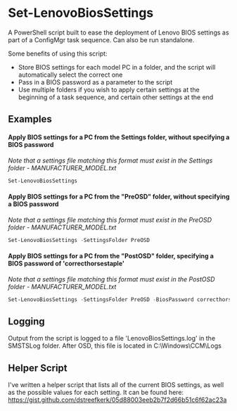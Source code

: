 # Set-LenovoBiosSettings
A PowerShell script built to ease the deployment of Lenovo BIOS settings as part of a ConfigMgr task sequence. Can also be run standalone.

Some benefits of using this script:
* Store BIOS settings for each model PC in a folder, and the script will automatically select the correct one
* Pass in a BIOS password as a parameter to the script
* Use multiple folders if you wish to apply certain settings at the beginning of a task sequence, and certain other settings at the end

## Examples

#### Apply BIOS settings for a PC from the Settings folder, without specifying a BIOS password
*Note that a settings file matching this format must exist in the Settings folder - MANUFACTURER_MODEL.txt*
```powershell
Set-LenovoBiosSettings
```

#### Apply BIOS settings for a PC from the "PreOSD" folder, without specifying a BIOS password
*Note that a settings file matching this format must exist in the PreOSD folder - MANUFACTURER_MODEL.txt*
```powershell
Set-LenovoBiosSettings -SettingsFolder PreOSD
```

#### Apply BIOS settings for a PC from the "PostOSD" folder, specifying a BIOS password of 'correcthorsestaple'
*Note that a settings file matching this format must exist in the PostOSD folder - MANUFACTURER_MODEL.txt*
```powershell
Set-LenovoBiosSettings -SettingsFolder PreOSD -BiosPassword correcthorsestaple
```
## Logging
Output from the script is logged to a file 'LenovoBiosSettings.log' in the SMSTSLog folder. After OSD, this file is located in C:\Windows\CCM\Logs

## Helper Script
I've written a helper script that lists all of the current BIOS settings, as well as the possible values for each setting. It can be found here:
https://gist.github.com/dstreefkerk/05d88003eeb2b7f2d66b51c6f62ac23a
